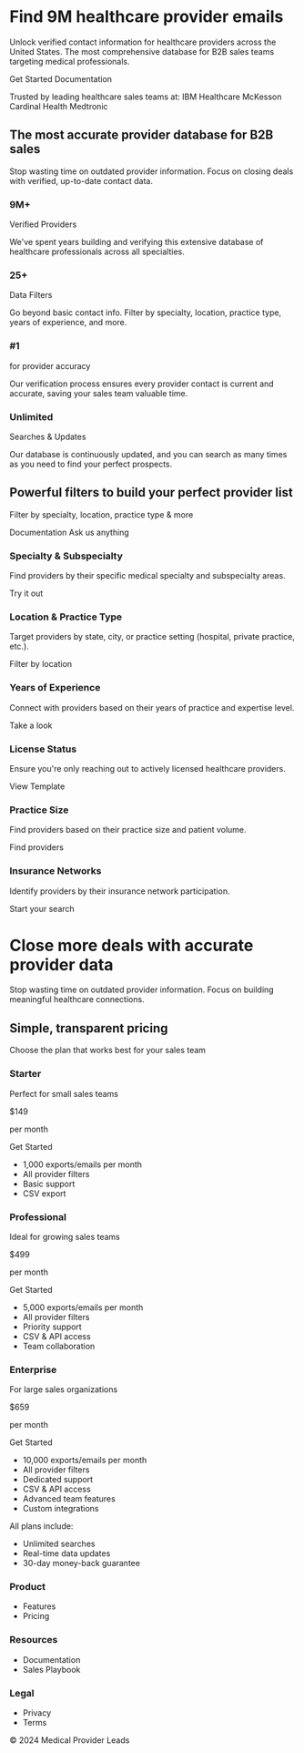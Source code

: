 # Find 9M healthcare provider emails

Unlock verified contact information for healthcare providers across the United States. The most comprehensive database for B2B sales teams targeting medical professionals.

Get Started Documentation

Trusted by leading healthcare sales teams at:
IBM Healthcare
McKesson
Cardinal Health
Medtronic

## The most accurate provider database for B2B sales

Stop wasting time on outdated provider information. Focus on closing deals with verified, up-to-date contact data.

### 9M+
Verified Providers

We've spent years building and verifying this extensive database of healthcare professionals across all specialties.

### 25+
Data Filters

Go beyond basic contact info. Filter by specialty, location, practice type, years of experience, and more.

### #1
for provider accuracy

Our verification process ensures every provider contact is current and accurate, saving your sales team valuable time.

### Unlimited
Searches & Updates

Our database is continuously updated, and you can search as many times as you need to find your perfect prospects.

## Powerful filters to build your perfect provider list

Filter by specialty, location, practice type & more

Documentation Ask us anything

### Specialty & Subspecialty
Find providers by their specific medical specialty and subspecialty areas.

Try it out

### Location & Practice Type
Target providers by state, city, or practice setting (hospital, private practice, etc.).

Filter by location

### Years of Experience
Connect with providers based on their years of practice and expertise level.

Take a look

### License Status
Ensure you're only reaching out to actively licensed healthcare providers.

View Template

### Practice Size
Find providers based on their practice size and patient volume.

Find providers

### Insurance Networks
Identify providers by their insurance network participation.

Start your search

# Close more deals with accurate provider data

Stop wasting time on outdated provider information. Focus on building meaningful healthcare connections.

## Simple, transparent pricing

Choose the plan that works best for your sales team

### Starter
Perfect for small sales teams

$149

per month

Get Started

* 1,000 exports/emails per month
* All provider filters
* Basic support
* CSV export

### Professional
Ideal for growing sales teams

$499

per month

Get Started

* 5,000 exports/emails per month
* All provider filters
* Priority support
* CSV & API access
* Team collaboration

### Enterprise
For large sales organizations

$659

per month

Get Started

* 10,000 exports/emails per month
* All provider filters
* Dedicated support
* CSV & API access
* Advanced team features
* Custom integrations

All plans include:
* Unlimited searches
* Real-time data updates
* 30-day money-back guarantee

### Product
* Features
* Pricing

### Resources
* Documentation
* Sales Playbook

### Legal
* Privacy
* Terms

© 2024 Medical Provider Leads 